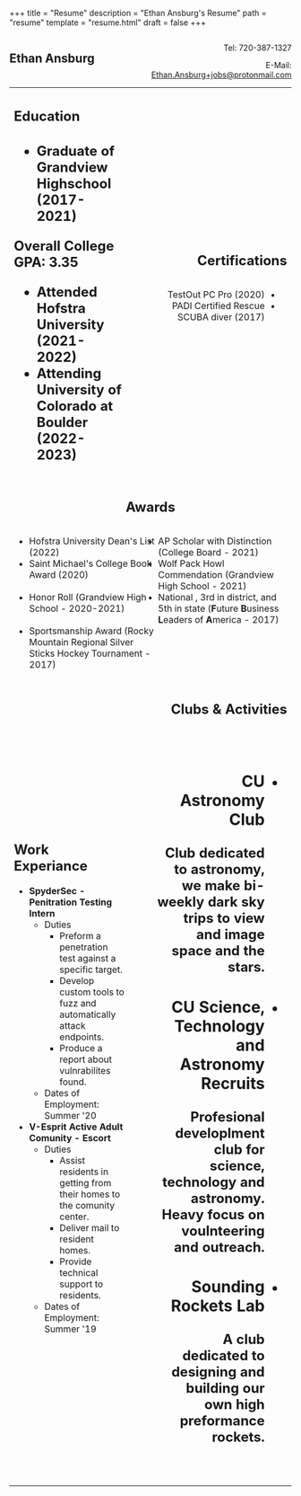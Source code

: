 +++
title = "Resume"
description = "Ethan Ansburg's Resume"
path = "resume"
template = "resume.html"
draft = false
+++
<h2 style="width: 50%; display:inline-block">Ethan Ansburg</h2>
<div style="float: right; text-align: right; width: 50%; display:inline-block">
    <p>Tel: 720-387-1327</p>
    <p>E-Mail: <a href="mailto:ethan.ansburg+jobs@protonmail.com">Ethan.Ansburg+jobs@protonmail.com</a></p>
</div>
<table>
    <tr>
        <td>
            <h2>Education<h2>
            <ul>
                <li>Graduate of Grandview Highschool (2017-2021)</li>
            </ul>
            <p>Overall College GPA: 3.35</p>
            <ul>
                <li>Attended Hofstra University (2021-2022)</li>
                <li>Attending University of Colorado at Boulder (2022-2023)</li>
            </ul>
        </td>
        <td style="text-align: right">
            <h2>Certifications</h2>
            <ul style="display: inline-block; direction: rtl">
                <li>TestOut PC Pro (2020)</li>
                <li>PADI Certified Rescue SCUBA diver (2017)</li>
            </ul>
        </td>
    </tr>
    <tr>
        <td colspan="3">
            <h2 style="text-align: center">Awards</h2>
            <div style="text-align: center">
                <style>
                    ul.two-col li {
                            float: left;
                            width: 50%; //helps to determine number of columns, for instance 33.3% displays 3 columns
                        }
                    ul.two-col {
                        list-style-type: disc;
                    }
                </style>
                <ul class="two-col" style="display: inline-block; text-align: left">
                    <li>Hofstra University Dean's List (2022)</li>
                    <li> AP Scholar with Distinction (College Board - 2021) </li>
                    <li>Saint Michael's College Book Award (2020)</li>
                    <li> Wolf Pack Howl Commendation (Grandview High School - 2021)</li>
                    <li> Honor Roll (Grandview High School - 2020-2021)</li>
                    <li> National   , 3rd in district, and 5th in state (<b>F</b>uture <b>B</b>usiness <b>L</b>eaders of <b>A</b>merica - 2017)</li>
                    <li> Sportsmanship Award (Rocky Mountain Regional Silver Sticks Hockey Tournament - 2017)</li>
                <ul>
            </div>
        </td>
    </tr>
    <tr>
        <td>
            <h2>Work Experiance</h2>
            <ul>
                <li>
                <b>SpyderSec - Penitration Testing Intern</b>
                <ul>
                    <li>
                    Duties
                    <ul>
                        <li>Preform a penetration test against a specific target.</li>
                        <li>Develop custom tools to fuzz and automatically attack endpoints.</li>
                        <li>Produce a report about vulnrabilites found.</li>
                    </ul>
                    </li>
                    <li>
                    Dates of Employment: Summer '20
                    </li>
                </ul>
                </li>
                <li>
                <b>V-Esprit Active Adult Comunity - Escort</b>
                <ul>
                    <li>
                    Duties
                    <ul>
                        <li>Assist residents in getting from their homes to the comunity center.</li>
                        <li>Deliver mail to resident homes.</li>
                        <li>Provide technical support to residents.</li>
                    </ul>
                    </li>
                    <li>
                    Dates of Employment: Summer '19
                    </li>
                </ul>
                </li>
            </ul>
        </td>
        <td style="vertical-align: top; text-align: right;">
            <h2>Clubs & Activities<h2>
            <style>
                ul.split {
                    display: inline-block; direction: rtl;
                }
                ul.split li * {
                    direction: ltr;
                }
            </style>
            <ul class="split">
                <li><h3>CU Astronomy Club</h3>
                    <p>Club dedicated to astronomy, we make bi-weekly dark sky trips to view and image space and the stars.<p>
                </li>
                <li><h3>CU <b>S</b>cience, <b>T</b>echnology and <b>A</b>stronomy <b>R</b>ecruits</h3>
                    <p>Profesional developlment club for science, technology and astronomy. Heavy focus on voulnteering and outreach.</p>
                </li>
                <li><h3>Sounding Rockets Lab</h3>
                    <p>A club dedicated to designing and building our own high preformance rockets.</p>
                </li>
            </ul>
        </td>
    </tr>
</table>
